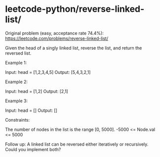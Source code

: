 # leetcode-python/reverse-linked-list/

Original problem (easy, acceptance rate 74.4%): https://leetcode.com/problems/reverse-linked-list/

Given the head of a singly linked list, reverse the list, and return the reversed list.

Example 1:

Input: head = [1,2,3,4,5]
Output: [5,4,3,2,1]

Example 2:

Input: head = [1,2]
Output: [2,1]

Example 3:

Input: head = []
Output: []

Constraints:

The number of nodes in the list is the range [0, 5000].
-5000 <= Node.val <= 5000

Follow up: A linked list can be reversed either iteratively or recursively. Could you implement both?
